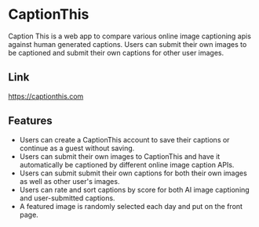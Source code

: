 # CaptionThis
Caption This is a web app to compare various online image captioning apis against human generated captions. Users can submit their own images to be captioned and submit their own captions for other user images.

## Link
https://captionthis.com

## Features
- Users can create a CaptionThis account to save their captions or continue as a guest without saving.
- Users can submit their own images to CaptionThis and have it automatically be captioned by different online image caption APIs.
- Users can submit submit their own captions for both their own images as well as other user's images.
- Users can rate and sort captions by score for both AI image captioning and user-submitted captions.
- A featured image is randomly selected each day and put on the front page.
